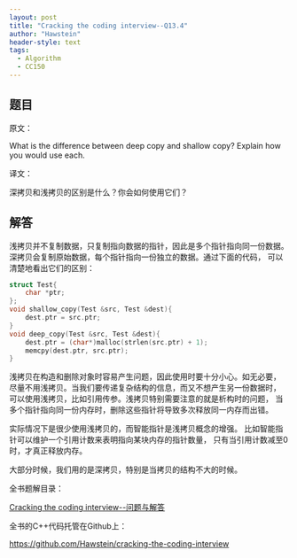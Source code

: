 ```yaml
---
layout: post
title: "Cracking the coding interview--Q13.4"
author: "Hawstein"
header-style: text
tags:
  - Algorithm
  - CC150
---
```


## 题目

原文：

What is the difference between deep copy and shallow copy? Explain 
how you would use each.

译文：

深拷贝和浅拷贝的区别是什么？你会如何使用它们？

## 解答

浅拷贝并不复制数据，只复制指向数据的指针，因此是多个指针指向同一份数据。
深拷贝会复制原始数据，每个指针指向一份独立的数据。通过下面的代码，
可以清楚地看出它们的区别：

```cpp
struct Test{
    char *ptr;
};
void shallow_copy(Test &src, Test &dest){
    dest.ptr = src.ptr;
}
void deep_copy(Test &src, Test &dest){
    dest.ptr = (char*)malloc(strlen(src.ptr) + 1);
    memcpy(dest.ptr, src.ptr);
}
```

浅拷贝在构造和删除对象时容易产生问题，因此使用时要十分小心。如无必要，
尽量不用浅拷贝。当我们要传递复杂结构的信息，而又不想产生另一份数据时，
可以使用浅拷贝，比如引用传参。浅拷贝特别需要注意的就是析构时的问题，
当多个指针指向同一份内存时，删除这些指针将导致多次释放同一内存而出错。

实际情况下是很少使用浅拷贝的，而智能指针是浅拷贝概念的增强。
比如智能指针可以维护一个引用计数来表明指向某块内存的指针数量，
只有当引用计数减至0时，才真正释放内存。

大部分时候，我们用的是深拷贝，特别是当拷贝的结构不大的时候。


全书题解目录：

[Cracking the coding interview--问题与解答](/2013/03/14/ctci-solutions-contents/)

全书的C++代码托管在Github上：

<https://github.com/Hawstein/cracking-the-coding-interview>

